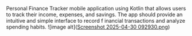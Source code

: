 Personal Finance Tracker mobile application using Kotlin that allows users to track their 
income, expenses, and savings. The app should provide an intuitive and simple interface to record 
f
 inancial transactions and analyze spending habits.
 ![image alt]([Screenshot 2025-04-30 092930.png](https://github.com/202320020818/Finance_Tracker-3/blob/e35386f1e259a6d53ee60f8f90a8333f21a7aca0/Screenshot%202025-04-30%20092930.png))
